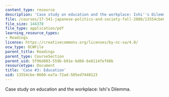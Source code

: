 ```yaml
---
content_type: resource
description: 'Case study on education and the workplace: Ishi''s Dilemma.'
file: /courses/17-541-japanese-politics-and-society-fall-2008/13554cbe0660ea7a72ad505ed7440123_case3.pdf
file_size: 144378
file_type: application/pdf
learning_resource_types:
- Readings
license: https://creativecommons.org/licenses/by-nc-sa/4.0/
ocw_type: OCWFile
parent_title: Readings
parent_type: CourseSection
parent_uid: 5f96d803-559b-b91e-bd66-6e8114fef68b
resourcetype: Document
title: 'Case #3: Education'
uid: 13554cbe-0660-ea7a-72ad-505ed7440123
---
```

Case study on education and the workplace: Ishi's Dilemma.